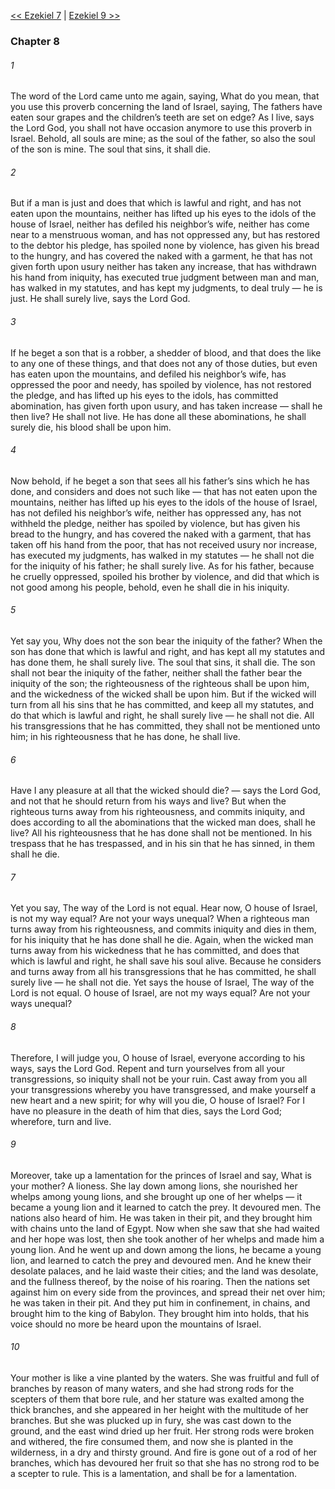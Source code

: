 [<< Ezekiel 7](Ezekiel%207)  |  [Ezekiel 9 >>](Ezekiel%209)

### Chapter 8
###### 1
The word of the Lord came unto me again, saying, What do you mean, that you use this proverb concerning the land of Israel, saying, The fathers have eaten sour grapes and the children’s teeth are set on edge? As I live, says the Lord God, you shall not have occasion anymore to use this proverb in Israel. Behold, all souls are mine; as the soul of the father, so also the soul of the son is mine. The soul that sins, it shall die.

###### 2
But if a man is just and does that which is lawful and right, and has not eaten upon the mountains, neither has lifted up his eyes to the idols of the house of Israel, neither has defiled his neighbor’s wife, neither has come near to a menstruous woman, and has not oppressed any, but has restored to the debtor his pledge, has spoiled none by violence, has given his bread to the hungry, and has covered the naked with a garment, he that has not given forth upon usury neither has taken any increase, that has withdrawn his hand from iniquity, has executed true judgment between man and man, has walked in my statutes, and has kept my judgments, to deal truly — he is just. He shall surely live, says the Lord God.

###### 3
If he beget a son that is a robber, a shedder of blood, and that does the like to any one of these things, and that does not any of those duties, but even has eaten upon the mountains, and defiled his neighbor’s wife, has oppressed the poor and needy, has spoiled by violence, has not restored the pledge, and has lifted up his eyes to the idols, has committed abomination, has given forth upon usury, and has taken increase — shall he then live? He shall not live. He has done all these abominations, he shall surely die, his blood shall be upon him.

###### 4
Now behold, if he beget a son that sees all his father’s sins which he has done, and considers and does not such like — that has not eaten upon the mountains, neither has lifted up his eyes to the idols of the house of Israel, has not defiled his neighbor’s wife, neither has oppressed any, has not withheld the pledge, neither has spoiled by violence, but has given his bread to the hungry, and has covered the naked with a garment, that has taken off his hand from the poor, that has not received usury nor increase, has executed my judgments, has walked in my statutes — he shall not die for the iniquity of his father; he shall surely live. As for his father, because he cruelly oppressed, spoiled his brother by violence, and did that which is not good among his people, behold, even he shall die in his iniquity.

###### 5
Yet say you, Why does not the son bear the iniquity of the father? When the son has done that which is lawful and right, and has kept all my statutes and has done them, he shall surely live. The soul that sins, it shall die. The son shall not bear the iniquity of the father, neither shall the father bear the iniquity of the son; the righteousness of the righteous shall be upon him, and the wickedness of the wicked shall be upon him. But if the wicked will turn from all his sins that he has committed, and keep all my statutes, and do that which is lawful and right, he shall surely live — he shall not die. All his transgressions that he has committed, they shall not be mentioned unto him; in his righteousness that he has done, he shall live.

###### 6
Have I any pleasure at all that the wicked should die? — says the Lord God, and not that he should return from his ways and live? But when the righteous turns away from his righteousness, and commits iniquity, and does according to all the abominations that the wicked man does, shall he live? All his righteousness that he has done shall not be mentioned. In his trespass that he has trespassed, and in his sin that he has sinned, in them shall he die.

###### 7
Yet you say, The way of the Lord is not equal. Hear now, O house of Israel, is not my way equal? Are not your ways unequal? When a righteous man turns away from his righteousness, and commits iniquity and dies in them, for his iniquity that he has done shall he die. Again, when the wicked man turns away from his wickedness that he has committed, and does that which is lawful and right, he shall save his soul alive. Because he considers and turns away from all his transgressions that he has committed, he shall surely live — he shall not die. Yet says the house of Israel, The way of the Lord is not equal. O house of Israel, are not my ways equal? Are not your ways unequal?

###### 8
Therefore, I will judge you, O house of Israel, everyone according to his ways, says the Lord God. Repent and turn yourselves from all your transgressions, so iniquity shall not be your ruin. Cast away from you all your transgressions whereby you have transgressed, and make yourself a new heart and a new spirit; for why will you die, O house of Israel? For I have no pleasure in the death of him that dies, says the Lord God; wherefore, turn and live.

###### 9
Moreover, take up a lamentation for the princes of Israel and say, What is your mother? A lioness. She lay down among lions, she nourished her whelps among young lions, and she brought up one of her whelps — it became a young lion and it learned to catch the prey. It devoured men. The nations also heard of him. He was taken in their pit, and they brought him with chains unto the land of Egypt. Now when she saw that she had waited and her hope was lost, then she took another of her whelps and made him a young lion. And he went up and down among the lions, he became a young lion, and learned to catch the prey and devoured men. And he knew their desolate palaces, and he laid waste their cities; and the land was desolate, and the fullness thereof, by the noise of his roaring. Then the nations set against him on every side from the provinces, and spread their net over him; he was taken in their pit. And they put him in confinement, in chains, and brought him to the king of Babylon. They brought him into holds, that his voice should no more be heard upon the mountains of Israel.

###### 10
Your mother is like a vine planted by the waters. She was fruitful and full of branches by reason of many waters, and she had strong rods for the scepters of them that bore rule, and her stature was exalted among the thick branches, and she appeared in her height with the multitude of her branches. But she was plucked up in fury, she was cast down to the ground, and the east wind dried up her fruit. Her strong rods were broken and withered, the fire consumed them, and now she is planted in the wilderness, in a dry and thirsty ground. And fire is gone out of a rod of her branches, which has devoured her fruit so that she has no strong rod to be a scepter to rule. This is a lamentation, and shall be for a lamentation.